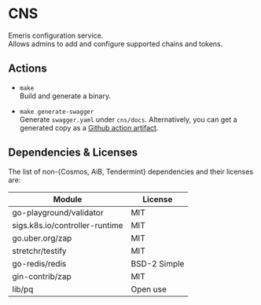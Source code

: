 # CNS

Emeris configuration service.  
Allows admins to add and configure supported chains and tokens.

## Actions

* `make`  
Build and generate a binary.

* `make generate-swagger`  
Generate `swagger.yaml` under `cns/docs`.
Alternatively, you can get a generated copy as a [Github action artifact](https://github.com/allinbits/emeris-cns-server/actions/workflows/test.yml?query=workflow%3A%22Generate+Swagger%22).  

## Dependencies & Licenses

The list of non-{Cosmos, AiB, Tendermint} dependencies and their licenses are:

|Module   	                  |License          |
|---	                      |---  	        |
|go-playground/validator   	  |MIT   	        |
|sigs.k8s.io/controller-runtime |MIT            |
|go.uber.org/zap   	          |MIT           	|
|stretchr/testify   	      |MIT           	|
|go-redis/redis   	          |BSD-2 Simple    	|
|gin-contrib/zap   	          |MIT    	        |
|lib/pq                       |Open use         |


